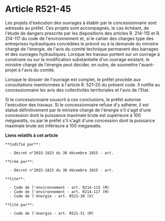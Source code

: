 # Article R521-45

Les projets d'exécution des ouvrages à établir par le concessionnaire sont adressés au préfet. Ces projets sont accompagnés,
le cas échéant, de l'étude de dangers prescrite par les dispositions des articles R. 214-115 et R. 214-117 du code de
l'environnement et, si le cahier des charges type des entreprises hydrauliques concédées le prévoit ou à la demande du
ministre chargé de l'énergie, de l'avis du comité technique permanent des barrages et des ouvrages hydrauliques. Lorsque les
travaux portent sur un ouvrage à construire ou sur la modification substantielle d'un ouvrage existant, le ministre chargé de
l'énergie peut décider, en outre, de soumettre l'avant-projet à l'avis du comité. 

Lorsque le dossier de l'ouvrage est complet, le préfet procède aux consultations mentionnées à l'article R. 521-20 du présent
code. Il notifie au concessionnaire les avis des collectivités territoriales et l'avis de l'Etat. 

Si le concessionnaire souscrit à ces conclusions, le préfet autorise l'exécution des travaux. Si le concessionnaire refuse
d'y adhérer, il est statué définitivement par le ministre chargé de l'énergie s'il s'agit d'une concession dont la puissance
maximale brute est supérieure à 100 mégawatts, ou par le préfet s'il s'agit d'une concession dont la puissance maximale brute
est inférieure à 100 mégawatts.

**Liens relatifs à cet article**

	**Codifié par**:

	  - Décret n°2015-1823 du 30 décembre 2015 - art.

	**Créé par**:

	  - Décret n°2015-1823 du 30 décembre 2015 - art.

	**Cite**:

	  - Code de l'environnement - art. R214-115 (M)
	  - Code de l'environnement - art. R214-117 (M)
	  - Code de l'énergie - art. R521-20 (V)

	**Cité par**:

	  - Code de l'énergie - art. R521-51 (M)
